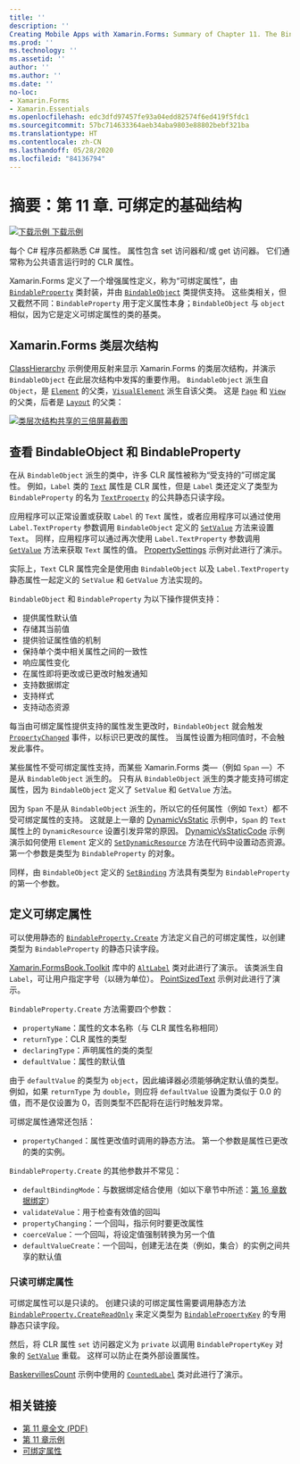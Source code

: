 ```yaml
---
title: ''
description: ''
Creating Mobile Apps with Xamarin.Forms: Summary of Chapter 11. The Bindable infrastructure''
ms.prod: ''
ms.technology: ''
ms.assetid: ''
author: ''
ms.author: ''
ms.date: ''
no-loc:
- Xamarin.Forms
- Xamarin.Essentials
ms.openlocfilehash: edc3dfd97457fe93a04edd82574f6ed419f5fdc1
ms.sourcegitcommit: 57bc714633364aeb34aba9803e88802bebf321ba
ms.translationtype: HT
ms.contentlocale: zh-CN
ms.lasthandoff: 05/28/2020
ms.locfileid: "84136794"
---
```

# <a name="summary-of-chapter-11-the-bindable-infrastructure"></a>摘要：第 11 章. 可绑定的基础结构

[![下载示例](~/media/shared/download.png) 下载示例](https://github.com/xamarin/xamarin-forms-book-samples/tree/master/Chapter11)

每个 C# 程序员都熟悉 C# 属性。 属性包含 set 访问器和/或 get 访问器。 它们通常称为公共语言运行时的 CLR 属性。

Xamarin.Forms 定义了一个增强属性定义，称为“可绑定属性”，由 [`BindableProperty`](xref:Xamarin.Forms.BindableProperty) 类封装，并由 [`BindableObject`](xref:Xamarin.Forms.BindableObject) 类提供支持。 这些类相关，但又截然不同：`BindableProperty` 用于定义属性本身；`BindableObject` 与 `object` 相似，因为它是定义可绑定属性的类的基类。

## <a name="the-xamarinforms-class-hierarchy"></a>Xamarin.Forms 类层次结构

[ClassHierarchy](https://github.com/xamarin/xamarin-forms-book-samples/tree/master/Chapter11/ClassHierarchy) 示例使用反射来显示 Xamarin.Forms 的类层次结构，并演示 `BindableObject` 在此层次结构中发挥的重要作用。 `BindableObject` 派生自 `Object`，是 [`Element`](xref:Xamarin.Forms.Element) 的父类，[`VisualElement`](xref:Xamarin.Forms.VisualElement) 派生自该父类。 这是 [`Page`](xref:Xamarin.Forms.Page) 和 [`View`](xref:Xamarin.Forms.View) 的父类，后者是 [`Layout`](xref:Xamarin.Forms.Layout) 的父类：

[![类层次结构共享的三倍屏幕截图](images/ch11fg01-small.png "类层次结构共享") ](images/ch11fg01-large.png#lightbox "类层次结构共享")

## <a name="a-peek-into-bindableobject-and-bindableproperty"></a>查看 BindableObject 和 BindableProperty

在从 `BindableObject` 派生的类中，许多 CLR 属性被称为“受支持的”可绑定属性。 例如，`Label` 类的 [`Text`](xref:Xamarin.Forms.Label.Text) 属性是 CLR 属性，但是 `Label` 类还定义了类型为 `BindableProperty` 的名为 [`TextProperty`](xref:Xamarin.Forms.Label.TextProperty) 的公共静态只读字段。

应用程序可以正常设置或获取 `Label` 的 `Text` 属性，或者应用程序可以通过使用 `Label.TextProperty` 参数调用 `BindableObject` 定义的 [`SetValue`](xref:Xamarin.Forms.BindableObject.SetValue(Xamarin.Forms.BindableProperty,System.Object)) 方法来设置 `Text`。 同样，应用程序可以通过再次使用 `Label.TextProperty` 参数调用 [`GetValue`](xref:Xamarin.Forms.BindableObject.GetValue(Xamarin.Forms.BindableProperty)) 方法来获取 `Text` 属性的值。 [PropertySettings](https://github.com/xamarin/xamarin-forms-book-samples/tree/master/Chapter11/PropertySettings) 示例对此进行了演示。

实际上，`Text` CLR 属性完全是使用由 `BindableObject` 以及 `Label.TextProperty` 静态属性一起定义的 `SetValue` 和 `GetValue` 方法实现的。

`BindableObject` 和 `BindableProperty` 为以下操作提供支持：

- 提供属性默认值
- 存储其当前值
- 提供验证属性值的机制
- 保持单个类中相关属性之间的一致性
- 响应属性变化
- 在属性即将更改或已更改时触发通知
- 支持数据绑定
- 支持样式
- 支持动态资源

每当由可绑定属性提供支持的属性发生更改时，`BindableObject` 就会触发 [`PropertyChanged`](xref:Xamarin.Forms.BindableObject.PropertyChanged) 事件，以标识已更改的属性。 当属性设置为相同值时，不会触发此事件。

某些属性不受可绑定属性支持，而某些 Xamarin.Forms 类&mdash;（例如 `Span` &mdash;）不是从 `BindableObject` 派生的。 只有从 `BindableObject` 派生的类才能支持可绑定属性，因为 `BindableObject` 定义了 `SetValue` 和 `GetValue` 方法。

因为 `Span` 不是从 `BindableObject` 派生的，所以它的任何属性（例如 `Text`）都不受可绑定属性的支持。 这就是上一章的 [DynamicVsStatic](https://github.com/xamarin/xamarin-forms-book-samples/tree/master/Chapter10/DynamicVsStatic) 示例中，`Span` 的 `Text` 属性上的 `DynamicResource` 设置引发异常的原因。 [DynamicVsStaticCode](https://github.com/xamarin/xamarin-forms-book-samples/tree/master/Chapter11/DynamicVsStaticCode) 示例演示如何使用 `Element` 定义的 [`SetDynamicResource`](xref:Xamarin.Forms.Element.SetDynamicResource(Xamarin.Forms.BindableProperty,System.String)) 方法在代码中设置动态资源。 第一个参数是类型为 `BindableProperty` 的对象。

同样，由 `BindableObject` 定义的 [`SetBinding`](xref:Xamarin.Forms.BindableObject.SetBinding(Xamarin.Forms.BindableProperty,Xamarin.Forms.BindingBase)) 方法具有类型为 `BindableProperty` 的第一个参数。

## <a name="defining-bindable-properties"></a>定义可绑定属性

可以使用静态的 [`BindableProperty.Create`](xref:Xamarin.Forms.BindableProperty.Create(System.String,System.Type,System.Type,System.Object,Xamarin.Forms.BindingMode,Xamarin.Forms.BindableProperty.ValidateValueDelegate,Xamarin.Forms.BindableProperty.BindingPropertyChangedDelegate,Xamarin.Forms.BindableProperty.BindingPropertyChangingDelegate,Xamarin.Forms.BindableProperty.CoerceValueDelegate,Xamarin.Forms.BindableProperty.CreateDefaultValueDelegate)) 方法定义自己的可绑定属性，以创建类型为 `BindableProperty` 的静态只读字段。

[Xamarin.FormsBook.Toolkit](https://github.com/xamarin/xamarin-forms-book-samples/tree/master/Libraries/Xamarin.FormsBook.Toolkit) 库中的 [`AltLabel`](https://github.com/xamarin/xamarin-forms-book-samples/blob/master/Libraries/Xamarin.FormsBook.Toolkit/Xamarin.FormsBook.Toolkit/AltLabel.cs) 类对此进行了演示。 该类派生自 `Label`，可让用户指定字号（以磅为单位）。 [PointSizedText](https://github.com/xamarin/xamarin-forms-book-samples/tree/master/Chapter11/PointSizedText) 示例对此进行了演示。

`BindableProperty.Create` 方法需要四个参数：

- `propertyName`：属性的文本名称（与 CLR 属性名称相同）
- `returnType`：CLR 属性的类型
- `declaringType`：声明属性的类的类型
- `defaultValue`：属性的默认值

由于 `defaultValue` 的类型为 `object`，因此编译器必须能够确定默认值的类型。 例如，如果 `returnType` 为 `double`，则应将 `defaultValue` 设置为类似于 0.0 的值，而不是仅设置为 0，否则类型不匹配将在运行时触发异常。

可绑定属性通常还包括：

- `propertyChanged`：属性更改值时调用的静态方法。 第一个参数是属性已更改的类的实例。

`BindableProperty.Create` 的其他参数并不常见：

- `defaultBindingMode`：与数据绑定结合使用（如以下章节中所述：[第 16 章数据绑定](chapter16.md)）
- `validateValue`：用于检查有效值的回叫
- `propertyChanging`：一个回叫，指示何时要更改属性
- `coerceValue`：一个回叫，将设定值强制转换为另一个值
- `defaultValueCreate`：一个回叫，创建无法在类（例如，集合）的实例之间共享的默认值

### <a name="the-read-only-bindable-property"></a>只读可绑定属性

可绑定属性可以是只读的。 创建只读的可绑定属性需要调用静态方法 [`BindableProperty.CreateReadOnly`](xref:Xamarin.Forms.BindableProperty.CreateReadOnly(System.String,System.Type,System.Type,System.Object,Xamarin.Forms.BindingMode,Xamarin.Forms.BindableProperty.ValidateValueDelegate,Xamarin.Forms.BindableProperty.BindingPropertyChangedDelegate,Xamarin.Forms.BindableProperty.BindingPropertyChangingDelegate,Xamarin.Forms.BindableProperty.CoerceValueDelegate,Xamarin.Forms.BindableProperty.CreateDefaultValueDelegate)) 来定义类型为 [`BindablePropertyKey`](xref:Xamarin.Forms.BindablePropertyKey) 的专用静态只读字段。

然后，将 CLR 属性 `set` 访问器定义为 `private` 以调用 `BindablePropertyKey` 对象的 [`SetValue`](xref:Xamarin.Forms.BindableObject.SetValue(Xamarin.Forms.BindablePropertyKey,System.Object)) 重载。 这样可以防止在类外部设置属性。

[BaskervillesCount](https://github.com/xamarin/xamarin-forms-book-samples/tree/master/Chapter11/BaskervillesCount) 示例中使用的 [`CountedLabel`](https://github.com/xamarin/xamarin-forms-book-samples/blob/master/Libraries/Xamarin.FormsBook.Toolkit/Xamarin.FormsBook.Toolkit/CountedLabel.cs) 类对此进行了演示。

## <a name="related-links"></a>相关链接

- [第 11 章全文 (PDF)](https://download.xamarin.com/developer/xamarin-forms-book/XamarinFormsBook-Ch11-Apr2016.pdf)
- [第 11 章示例](https://github.com/xamarin/xamarin-forms-book-samples/tree/master/Chapter11)
- [可绑定属性](~/xamarin-forms/xaml/bindable-properties.md)

